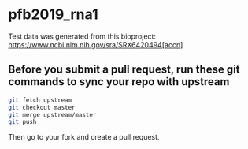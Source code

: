 # pfb2019_rna1

Test data was generated from this bioproject: https://www.ncbi.nlm.nih.gov/sra/SRX6420494[accn]


## Before you submit a pull request, run these git commands to sync your repo with upstream
```bash
git fetch upstream
git checkout master
git merge upstream/master
git push
```
Then go to your fork and create a pull request. 
